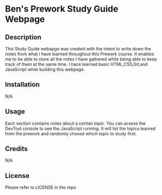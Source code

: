 # Ben's Prework Study Guide Webpage

## Description

This Study Guide webapge was created with the intent to write down the notes from what I have learned throughout this Prework course.
It enables me to be able to store all the notes I have gathered while being able to keep track of them at the same time.
I hace learned basic HTML,CSS,Git,and JavaScript while building this webpage.

## Installation

N/A

## Usage

Each section contains notes about a certian topic.
You can acsess the DevTool console to see the JavaScript running. It will list the topics leanred from the prework and randomly choose which topic to study first.

## Credits

N/A

## License

Please refer to LICENSE in the repo
